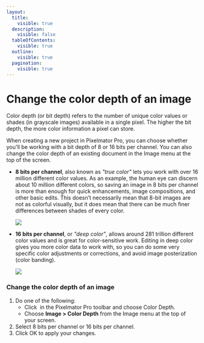 ```yaml
---
layout:
  title:
    visible: true
  description:
    visible: false
  tableOfContents:
    visible: true
  outline:
    visible: true
  pagination:
    visible: true
---
```


# Change the color depth of an image

Color depth (or bit depth) refers to the number of unique color values or shades (in grayscale images) available in a single pixel. The higher the bit depth, the more color information a pixel can store.

When creating a new project in Pixelmator Pro, you can choose whether you'll be working with a bit depth of 8 or 16 bits per channel. You can also change the color depth of an existing document in the Image menu at the top of the screen.

*   **8 bits per channel**, also known as _"true color"_ lets you work with over 16 million different color values. As an example, the human eye can discern about 10 million different colors, so saving an image in 8 bits per channel is more than enough for quick enhancements, image compositions, and other basic edits. This doesn’t necessarily mean that 8-bit images are not as colorful visually, but it does mean that there can be much finer differences between shades of every color.

    ![](https://help.pixelmator.com/pixelmator-pro/3.5/assets/English/1587718209000.jpeg)
*   **16 bits per channel**, or _"deep color"_, allows around 281 trillion different color values and is great for color-sensitive work. Editing in deep color gives you more color data to work with, so you can do some very specific color adjustments or corrections, and avoid image posterization (color banding).

    ![](https://help.pixelmator.com/pixelmator-pro/3.5/assets/English/1587718205000.jpeg)

### Change the color depth of an image

1. Do one of the following:
   * Click <img src="https://help.pixelmator.com/pixelmator-pro/3.5/assets/English/1605162881000.png" alt="" data-size="line"> in the Pixelmator Pro toolbar and choose Color Depth.
   * Choose **Image > Color Depth** from the Image menu at the top of your screen.
2. Select 8 bits per channel or 16 bits per channel.
3. Click OK to apply your changes.
